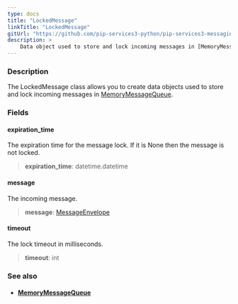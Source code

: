 ```yaml
---
type: docs
title: "LockedMessage"
linkTitle: "LockedMessage"
gitUrl: "https://github.com/pip-services3-python/pip-services3-messaging-python"
description: >
    Data object used to store and lock incoming messages in [MemoryMessageQueue](../memory_message_queue).  
---
```


### Description

The LockedMessage class allows you to create data objects used to store and lock incoming messages in [MemoryMessageQueue](../memory_message_queue).  

### Fields

<span class="hide-title-link">

#### expiration_time
The expiration time for the message lock. 
If it is None then the message is not locked.

> **expiration_time**: datetime.datetime

#### message
The incoming message.

> **message**: [MessageEnvelope](../message_envelope)

#### timeout
The lock timeout in milliseconds.

> **timeout**: int

</span>


### See also
- #### [MemoryMessageQueue](../memory_message_queue)

